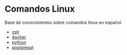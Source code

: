 # Comandos Linux

Base de conocimientos sobre comandos linux en español.

- [zsh](zsh/zsh.md)
- [docker](docker/docker.md)
- [python](python/python.md)
- [postgresql](postgresql/postgresql.md)
